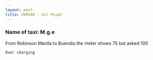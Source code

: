 ```yaml
---
layout: post
title: UVM340 - Gil Puyat
---
```


### Name of taxi: M.g.e

From Robinson Manila to Buendia the meter shows 75 but asked 100

```Over charging```
